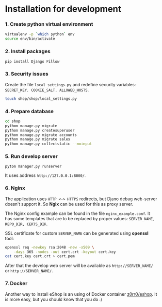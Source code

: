 # Installation for development

### 1. Create python virtual environment

```sh
virtualenv -p `which python` env
source env/bin/activate
```

### 2. Install packages

```sh
pip install Django Pillow
```

### 3. Security issues

Create the file `local_settings.py` and redefine security variables: `SECRET_KEY, COOKIE_SALT, ALLOWED_HOSTS`.

```sh
touch shop/shop/local_settings.py
```

### 4. Prepare database

```sh
cd shop
python manage.py migrate
python manage.py createsuperuser
python manage.py migrate accounts
python manage.py migrate sales
python manage.py collectstatic --noinput
```

### 5. Run develop server

```
pyton manager.py runserver
```

It uses address `http://127.0.0.1:8000/`.

### 6. Nginx

The application uses `HTTP <-> HTTPS` redirects, but Djano debug web-server doesn't support it. So **Ngix** can be used for this as proxy server.

The Nginx config example can be found in the file `nginx_example.conf`. It has some templates that are to be replaced by proper values: `SERVER_NAME, REPO_DIR, CERTS_DIR`.

SSL certificate for custom `SERVER_NAME` can be generated using **openssl** tool:

```sh
openssl req -newkey rsa:2048 -new -x509 \
	-days 365 -nodes -out cert.crt -keyout cert.key
cat cert.key cert.crt > cert.pem
```

After that the develop web server will be available as `http://SERVER_NAME/` or `http://SERVER_NAME/`.

### 7. Docker

Another way to install eShop is an using of Docker container [z0rr0/eshop](https://hub.docker.com/r/z0rr0/eshop). It is more easy, but you should know that you do :)
